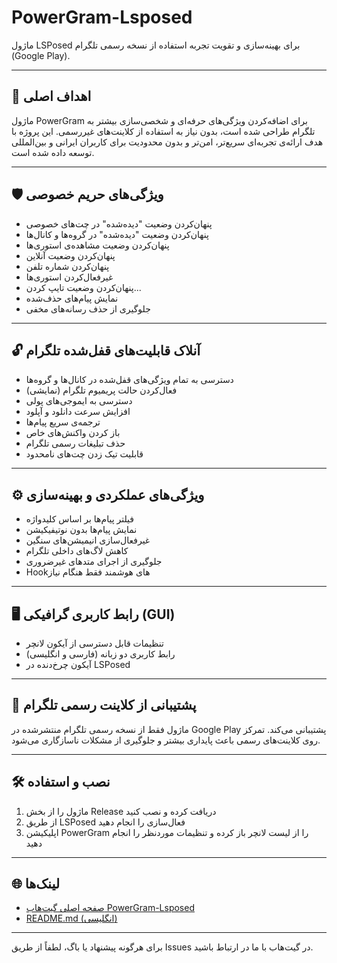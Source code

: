 # PowerGram-Lsposed

ماژول LSPosed برای بهینه‌سازی و تقویت تجربه استفاده از نسخه رسمی تلگرام (Google Play).

---

## 🎯 اهداف اصلی

ماژول PowerGram برای اضافه‌کردن ویژگی‌های حرفه‌ای و شخصی‌سازی بیشتر به تلگرام طراحی شده است، بدون نیاز به استفاده از کلاینت‌های غیررسمی. این پروژه با هدف ارائه‌ی تجربه‌ای سریع‌تر، امن‌تر و بدون محدودیت برای کاربران ایرانی و بین‌المللی توسعه داده شده است.

---

## 🛡️ ویژگی‌های حریم خصوصی

* پنهان‌کردن وضعیت "دیده‌شده" در چت‌های خصوصی
* پنهان‌کردن وضعیت "دیده‌شده" در گروه‌ها و کانال‌ها
* پنهان‌کردن وضعیت مشاهده‌ی استوری‌ها
* پنهان‌کردن وضعیت آنلاین
* پنهان‌کردن شماره تلفن
* غیرفعال‌کردن استوری‌ها
* پنهان‌کردن وضعیت تایپ کردن...
* نمایش پیام‌های حذف‌شده
* جلوگیری از حذف رسانه‌های مخفی

---

## 🔓 آنلاک قابلیت‌های قفل‌شده تلگرام

* دسترسی به تمام ویژگی‌های قفل‌شده در کانال‌ها و گروه‌ها
* فعال‌کردن حالت پریمیوم تلگرام (نمایشی)
* دسترسی به ایموجی‌های پولی
* افزایش سرعت دانلود و آپلود
* ترجمه‌ی سریع پیام‌ها
* باز کردن واکنش‌های خاص
* حذف تبلیغات رسمی تلگرام
* قابلیت تیک زدن چت‌های نامحدود

---

## ⚙️ ویژگی‌های عملکردی و بهینه‌سازی

* فیلتر پیام‌ها بر اساس کلیدواژه
* نمایش پیام‌ها بدون نوتیفیکیشن
* غیرفعال‌سازی انیمیشن‌های سنگین
* کاهش لاگ‌های داخلی تلگرام
* جلوگیری از اجرای متدهای غیرضروری
* Hookهای هوشمند فقط هنگام نیاز

---

## 🖥️ رابط کاربری گرافیکی (GUI)

* تنظیمات قابل دسترسی از آیکون لانچر
* رابط کاربری دو زبانه (فارسی و انگلیسی)
* آیکون چرخ‌دنده در LSPosed

---

## 📲 پشتیبانی از کلاینت رسمی تلگرام

ماژول فقط از نسخه رسمی تلگرام منتشرشده در Google Play پشتیبانی می‌کند. تمرکز روی کلاینت‌های رسمی باعث پایداری بیشتر و جلوگیری از مشکلات ناسازگاری می‌شود.

---

## 🛠️ نصب و استفاده

1. ماژول را از بخش Release دریافت کرده و نصب کنید
2. از طریق LSPosed فعال‌سازی را انجام دهید
3. اپلیکیشن PowerGram را از لیست لانچر باز کرده و تنظیمات موردنظر را انجام دهید

---

## 🌐 لینک‌ها

* [صفحه اصلی گیت‌هاب PowerGram-Lsposed](https://github.com/YourUsername/PowerGram-Lsposed)
* [README.md (انگلیسی)](./README.md)

---

برای هرگونه پیشنهاد یا باگ، لطفاً از طریق Issues در گیت‌هاب با ما در ارتباط باشید.
